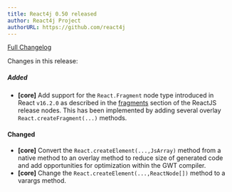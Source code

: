 ```yaml
---
title: React4j 0.50 released
author: React4j Project
authorURL: https://github.com/react4j
---
```


[Full Changelog](https://github.com/react4j/react4j/compare/v0.49...v0.50)

Changes in this release:

##### Added
* **\[core\]** Add support for the `React.Fragment` node type introduced in React `v16.2.0` as described in
  the [fragments](https://reactjs.org/blog/2017/11/28/react-v16.2.0-fragment-support.html) section of the
  ReactJS release nodes. This has been implemented by adding several overlay `React.createFragment(...)` methods.

#### Changed
* **\[core\]** Convert the `React.createElement(...,JsArray)` method from a native method to an overlay method
  to reduce size of generated code and add opportunities for optimization within the GWT compiler.
* **\[core\]** Change the `React.createElement(...,ReactNode[])` method to a varargs method.
